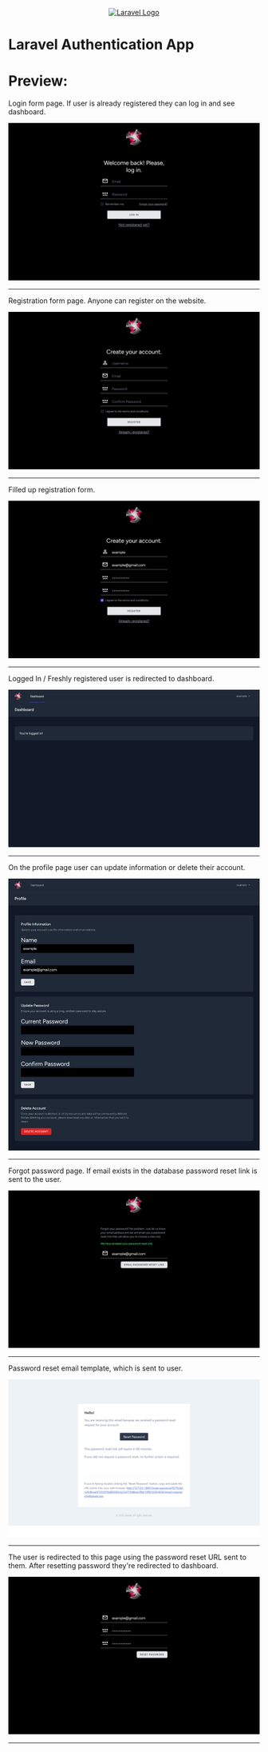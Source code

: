 <p align="center"><a href="https://laravel.com" target="_blank"><img src="https://raw.githubusercontent.com/laravel/art/master/logo-lockup/5%20SVG/2%20CMYK/1%20Full%20Color/laravel-logolockup-cmyk-red.svg" width="400" alt="Laravel Logo"></a></p>
<h1>Laravel Authentication App</h1>
<h1>Preview: </h1>

<p>Login form page. If user is already registered they can log in and see dashboard.</p>

![Screenshot](readme_img/login.webp)

<hr/>

<p>Registration form page. Anyone can register on the website.</p>

![Screenshot](readme_img/register.webp)

<hr/>

<p>Filled up registration form.</p>

![Screenshot](readme_img/register_filled.webp)

<hr/>

<p>Logged In / Freshly registered user is redirected to dashboard.</p>

![Screenshot](readme_img/dashboard.webp)

<hr/>

<p>On the profile page user can update information or delete their account.</p>

![Screenshot](readme_img/profile.webp)

<hr/>

<p>Forgot password page. If email exists in the database password reset link is sent to the user.</p>

![Screenshot](readme_img/forgot_password.webp)

<hr/>

<p>Password reset email template, which is sent to user.</p>

![Screenshot](readme_img/email.webp)

<hr/>

<p>The user is redirected to this page using the password reset URL sent to them. After resetting password they're redirected to dashboard.</p>

![Screenshot](readme_img/password_reset.webp)

<hr/>
